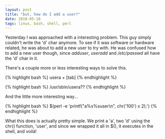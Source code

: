 ```yaml
---
layout: post
title: "but, how do I add a user?"
date: 2010-05-18
tags: linux, bash, shell, perl
---
```


Yesterday I was approached with a interesting problem.
This guy simply couldn't write the 'd' char anymore. To see if it was software
or hardware related, he was about to add a new user to try with. 
He was confused how to add a new user though, since *adduser*, *useradd* and
*/etc/passwd* all have the 'd' char in it.

There's a couple more or less interesting ways to solve this.

{% highlight bash %}
usera + [tab]
{% endhighlight %}

{% highlight bash %}
/usr/sbin/usera??
{% endhighlight %}

And the little more interesting way...

{% highlight bash %}
$(perl -e 'printf("a%s%suser\n",  chr('100') x 2);')
{% endhighlight %}

What this does is actually pretty simple.
We print a 'a', two 'd' using the chr() function, 'user', and since we wrapped it
all in $(), it executes in the shell, and voilá!

